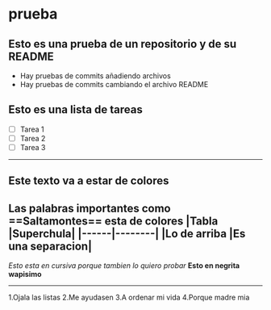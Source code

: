 # prueba
## Esto es una prueba de un repositorio y de su README
- Hay pruebas de commits añadiendo archivos
- Hay pruebas de commits cambiando el archivo README
## Esto es una lista de tareas
- [ ] Tarea 1
- [ ] Tarea 2
- [ ] Tarea 3
___
## Este texto va a estar de colores
Las palabras importantes como ==Saltamontes== esta de colores
|Tabla |Superchula|
|------|--------|
|Lo de arriba |Es una separacion|
---
*Esto esta en cursiva porque tambien lo quiero probar*
**Esto en negrita wapisimo**
___
1.Ojala las listas
2.Me ayudasen
3.A ordenar mi vida
4.Porque madre mia
